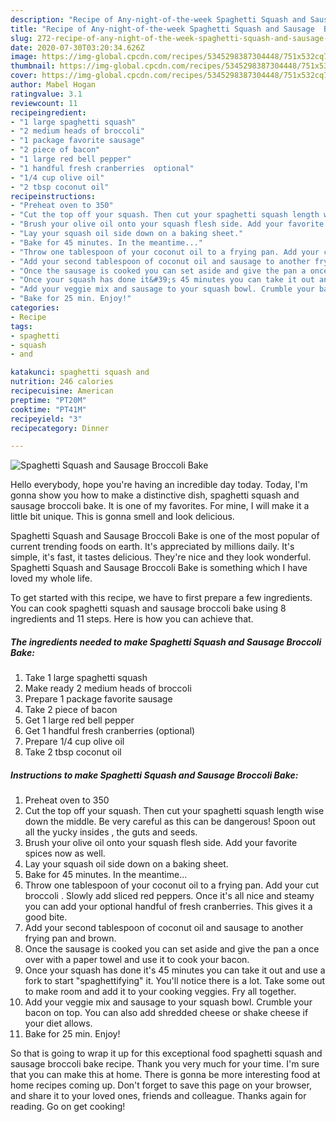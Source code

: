 ```yaml
---
description: "Recipe of Any-night-of-the-week Spaghetti Squash and Sausage  Broccoli Bake"
title: "Recipe of Any-night-of-the-week Spaghetti Squash and Sausage  Broccoli Bake"
slug: 272-recipe-of-any-night-of-the-week-spaghetti-squash-and-sausage-broccoli-bake
date: 2020-07-30T03:20:34.626Z
image: https://img-global.cpcdn.com/recipes/5345298387304448/751x532cq70/spaghetti-squash-and-sausage-broccoli-bake-recipe-main-photo.jpg
thumbnail: https://img-global.cpcdn.com/recipes/5345298387304448/751x532cq70/spaghetti-squash-and-sausage-broccoli-bake-recipe-main-photo.jpg
cover: https://img-global.cpcdn.com/recipes/5345298387304448/751x532cq70/spaghetti-squash-and-sausage-broccoli-bake-recipe-main-photo.jpg
author: Mabel Hogan
ratingvalue: 3.1
reviewcount: 11
recipeingredient:
- "1 large spaghetti squash"
- "2 medium heads of broccoli"
- "1 package favorite sausage"
- "2 piece of bacon"
- "1 large red bell pepper"
- "1 handful fresh cranberries  optional"
- "1/4 cup olive oil"
- "2 tbsp coconut oil"
recipeinstructions:
- "Preheat oven to 350"
- "Cut the top off your squash. Then cut your spaghetti squash length wise down the middle. Be very careful as this can be dangerous! Spoon out all the yucky insides , the guts and seeds."
- "Brush your olive oil onto your squash flesh side. Add your favorite spices now as well."
- "Lay your squash oil side down on a baking sheet."
- "Bake for 45 minutes. In the meantime..."
- "Throw one tablespoon of your coconut oil to a frying pan. Add your cut broccoli . Slowly add sliced red peppers. Once it&#39;s all nice and steamy you can add your optional handful of fresh cranberries. This gives it a good bite."
- "Add your second tablespoon of coconut oil and sausage to another frying pan and brown."
- "Once the sausage is cooked you can set aside and give the pan a once over with a paper towel and use it to cook your bacon."
- "Once your squash has done it&#39;s 45 minutes you can take it out and use a fork to start &#34;spaghettifying&#34; it. You&#39;ll notice there is a lot. Take some out to make room and add it to your cooking veggies. Fry all together."
- "Add your veggie mix and sausage to your squash bowl. Crumble your bacon on top. You can also add shredded cheese or shake cheese if your diet allows."
- "Bake for 25 min. Enjoy!"
categories:
- Recipe
tags:
- spaghetti
- squash
- and

katakunci: spaghetti squash and 
nutrition: 246 calories
recipecuisine: American
preptime: "PT20M"
cooktime: "PT41M"
recipeyield: "3"
recipecategory: Dinner

---
```



![Spaghetti Squash and Sausage  Broccoli Bake](https://img-global.cpcdn.com/recipes/5345298387304448/751x532cq70/spaghetti-squash-and-sausage-broccoli-bake-recipe-main-photo.jpg)

Hello everybody, hope you're having an incredible day today. Today, I'm gonna show you how to make a distinctive dish, spaghetti squash and sausage  broccoli bake. It is one of my favorites. For mine, I will make it a little bit unique. This is gonna smell and look delicious.

Spaghetti Squash and Sausage  Broccoli Bake is one of the most popular of current trending foods on earth. It's appreciated by millions daily. It's simple, it's fast, it tastes delicious. They're nice and they look wonderful. Spaghetti Squash and Sausage  Broccoli Bake is something which I have loved my whole life.




To get started with this recipe, we have to first prepare a few ingredients. You can cook spaghetti squash and sausage  broccoli bake using 8 ingredients and 11 steps. Here is how you can achieve that.

##### The ingredients needed to make Spaghetti Squash and Sausage  Broccoli Bake:

1. Take 1 large spaghetti squash
1. Make ready 2 medium heads of broccoli
1. Prepare 1 package favorite sausage
1. Take 2 piece of bacon
1. Get 1 large red bell pepper
1. Get 1 handful fresh cranberries  (optional)
1. Prepare 1/4 cup olive oil
1. Take 2 tbsp coconut oil




##### Instructions to make Spaghetti Squash and Sausage  Broccoli Bake:

1. Preheat oven to 350
1. Cut the top off your squash. Then cut your spaghetti squash length wise down the middle. Be very careful as this can be dangerous! Spoon out all the yucky insides , the guts and seeds.
1. Brush your olive oil onto your squash flesh side. Add your favorite spices now as well.
1. Lay your squash oil side down on a baking sheet.
1. Bake for 45 minutes. In the meantime...
1. Throw one tablespoon of your coconut oil to a frying pan. Add your cut broccoli . Slowly add sliced red peppers. Once it&#39;s all nice and steamy you can add your optional handful of fresh cranberries. This gives it a good bite.
1. Add your second tablespoon of coconut oil and sausage to another frying pan and brown.
1. Once the sausage is cooked you can set aside and give the pan a once over with a paper towel and use it to cook your bacon.
1. Once your squash has done it&#39;s 45 minutes you can take it out and use a fork to start &#34;spaghettifying&#34; it. You&#39;ll notice there is a lot. Take some out to make room and add it to your cooking veggies. Fry all together.
1. Add your veggie mix and sausage to your squash bowl. Crumble your bacon on top. You can also add shredded cheese or shake cheese if your diet allows.
1. Bake for 25 min. Enjoy!




So that is going to wrap it up for this exceptional food spaghetti squash and sausage  broccoli bake recipe. Thank you very much for your time. I'm sure that you can make this at home. There is gonna be more interesting food at home recipes coming up. Don't forget to save this page on your browser, and share it to your loved ones, friends and colleague. Thanks again for reading. Go on get cooking!
